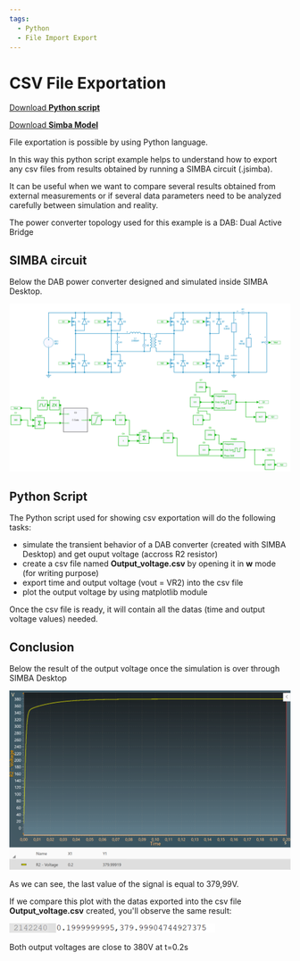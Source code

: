 ```yaml
---
tags:
  - Python
  - File Import Export
---
```


# CSV File Exportation

[Download **Python script**](csv_file_export.py)

[Download **Simba Model**](DAB.jsimba)

File exportation is possible by using Python language.

In this way this python script example helps to understand how to export any csv files from results obtained by running a SIMBA circuit (.jsimba).

It can be useful when we want to compare several results obtained from external measurements or if several data parameters need to be analyzed carefully between simulation and reality.

The power converter topology used for this example is a DAB: Dual Active Bridge


## SIMBA circuit

Below the DAB power converter designed and simulated inside SIMBA Desktop.

![DAB](fig/DAB.png)


## Python Script

The Python script used for showing csv exportation will do the following tasks:

* simulate the transient behavior of a DAB converter (created with SIMBA Desktop) and get ouput voltage (accross R2 resistor)
* create a csv file named **Output_voltage.csv** by opening it in **w** mode (for writing purpose)
* export time and output voltage (vout = VR2) into the csv file
* plot the output voltage by using matplotlib module

Once the csv file is ready, it will contain all the datas (time and output voltage values) needed.


## Conclusion

Below the result of the output voltage once the simulation is over through SIMBA Desktop

![result](fig/result.png)

As we can see, the last value of the signal is equal to 379,99V. 

If we compare this plot with the datas exported into the csv file **Output_voltage.csv** created, you'll observe the same result:

![result](fig/result1.png)

Both output voltages are close to 380V at t=0.2s 